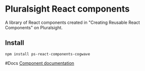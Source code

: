 # Pluralsight React components

A library of React components created in "Creating Reusable React Components" on Pluralsight.

## Install
```
npm install ps-react-components-cogwave
```

#Docs
[Component documentation](https://eriksecker.github.io/ps-react-components-cogwave)
